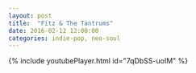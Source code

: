 ```yaml
---
layout: post
title:  "Fitz & The Tantrums"
date: 2016-02-12 12:00:00
categories: indie-pop, neo-soul
---
```

{% include youtubePlayer.html id="7qDbSS-uoIM" %}
